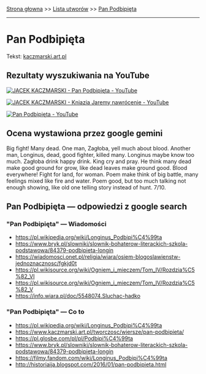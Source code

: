 [Strona głowna](../index.md) >> [Lista utworów](../list.md) >> [Pan Podbipięta](400.md)

---

# Pan Podbipięta

Tekst: [kaczmarski.art.pl](https://www.kaczmarski.art.pl/tworczosc/wiersze/pan-podbipieta/)

## Rezultaty wyszukiwania na YouTube

[![JACEK KACZMARSKI -  Pan Podbipięta - YouTube](http://img.youtube.com/vi/cYZ8cHAKYqo/0.jpg)](https://www.youtube.com/watch?v=cYZ8cHAKYqo "JACEK KACZMARSKI -  Pan Podbipięta - YouTube")

[![JACEK KACZMARSKI - Kniazia Jaremy nawrócenie - YouTube](http://img.youtube.com/vi/-1t4Dz0vQjo/0.jpg)](https://www.youtube.com/watch?v=-1t4Dz0vQjo "JACEK KACZMARSKI - Kniazia Jaremy nawrócenie - YouTube")

[![Pan Podbipięta - YouTube](http://img.youtube.com/vi/hYrq5fcnr00/0.jpg)](https://www.youtube.com/watch?v=hYrq5fcnr00 "Pan Podbipięta - YouTube")

## Ocena wystawiona przez google gemini

Big fight! Many dead. One man, Zagłoba, yell much about blood. Another man, Longinus, dead, good fighter, killed many. Longinus maybe know too much. Zagłoba drink happy drink. King cry and pray. He think many dead make good ground for grow, like dead leaves make ground good. Blood everywhere! Fight for land, for woman. Poem make think of big battle, many feelings mixed like fire and water. Poem good, but too much talking not enough showing, like old one telling story instead of hunt. 7/10.


## Pan Podbipięta — odpowiedzi z google search

### "Pan Podbipięta" — Wiadomości

 - <https://pl.wikipedia.org/wiki/Longinus_Podbipi%C4%99ta>
 - <https://www.bryk.pl/slowniki/slownik-bohaterow-literackich-szkola-podstawowa/84379-podbipieta-longin>
 - <https://wiadomosci.onet.pl/religia/wiara/osiem-blogoslawienstw-jednoznacznosc/fgkjd0t>
 - <https://pl.wikisource.org/wiki/Ogniem_i_mieczem/Tom_IV/Rozdzia%C5%82_VI>
 - <https://pl.wikisource.org/wiki/Ogniem_i_mieczem/Tom_IV/Rozdzia%C5%82_V>
 - <https://info.wiara.pl/doc/5548074.Sluchac-hadko>

### "Pan Podbipięta" — Co to

 - <https://pl.wikipedia.org/wiki/Longinus_Podbipi%C4%99ta>
 - <https://www.kaczmarski.art.pl/tworczosc/wiersze/pan-podbipieta/>
 - <https://pl.glosbe.com/pl/pl/Podbipi%C4%99ta>
 - <https://www.bryk.pl/slowniki/slownik-bohaterow-literackich-szkola-podstawowa/84379-podbipieta-longin>
 - <https://filmy.fandom.com/wiki/Longinus_Podbipi%C4%99ta>
 - <http://historiaija.blogspot.com/2016/01/pan-podbipieta.html>

